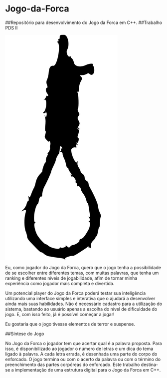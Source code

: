﻿# Jogo-da-Forca
##Repositório para desenvolvimento do Jogo da Forca em C++.
##Trabalho PDS II

![Jogo da Forca Preview](https://github.com/SilvioFJr/Jogo-da-Forca/blob/master/img/noose-312261_960_720.png)

Eu, como jogador do Jogo da Forca, quero que o jogo tenha a possibilidade de se escolher entre diferentes temas, com muitas palavras, que tenha um ranking e diferentes níveis de jogabilidade, afim de tornar minha experiência como jogador mais completa e divertida. 

Um potencial player do Jogo da Forca poderá testar sua inteligência utilizando uma interface simples e interativa que o ajudará a desenvolver ainda mais suas habilidades. Não é necessário cadastro para a utilização do sistema, bastando ao usuário apenas a escolha do nível de dificuldade do jogo. E, com isso feito, já é possível começar a jogar! 

Eu gostaria que o jogo tivesse elementos de terror e suspense.


##Síntese do Jogo

No Jogo da Forca o jogador tem que acertar qual é a palavra proposta. Para isso, é disponibilizado ao jogador o número de letras e um dica do tema ligado à palavra. A cada letra errada, é desenhada uma parte do corpo do enforcado. O jogo termina ou com o acerto da palavra ou com o término do preenchimento das partes corpóreas do enforcado. Este trabalho destina-se a implementação de uma estrutura digital para o Jogo da Forca em C++.

